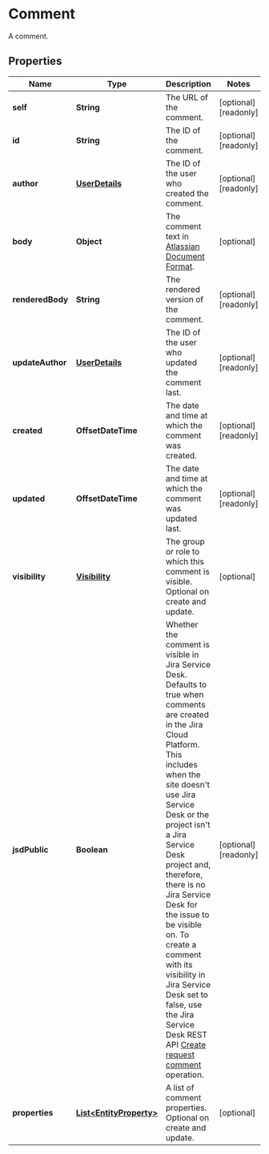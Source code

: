 

# Comment

A comment.
## Properties

Name | Type | Description | Notes
------------ | ------------- | ------------- | -------------
**self** | **String** | The URL of the comment. |  [optional] [readonly]
**id** | **String** | The ID of the comment. |  [optional] [readonly]
**author** | [**UserDetails**](UserDetails.md) | The ID of the user who created the comment. |  [optional] [readonly]
**body** | **Object** | The comment text in [Atlassian Document Format](https://developer.atlassian.com/cloud/jira/platform/apis/document/structure/). |  [optional]
**renderedBody** | **String** | The rendered version of the comment. |  [optional] [readonly]
**updateAuthor** | [**UserDetails**](UserDetails.md) | The ID of the user who updated the comment last. |  [optional] [readonly]
**created** | **OffsetDateTime** | The date and time at which the comment was created. |  [optional] [readonly]
**updated** | **OffsetDateTime** | The date and time at which the comment was updated last. |  [optional] [readonly]
**visibility** | [**Visibility**](Visibility.md) | The group or role to which this comment is visible. Optional on create and update. |  [optional]
**jsdPublic** | **Boolean** | Whether the comment is visible in Jira Service Desk. Defaults to true when comments are created in the Jira Cloud Platform. This includes when the site doesn&#39;t use Jira Service Desk or the project isn&#39;t a Jira Service Desk project and, therefore, there is no Jira Service Desk for the issue to be visible on. To create a comment with its visibility in Jira Service Desk set to false, use the Jira Service Desk REST API [Create request comment](https://developer.atlassian.com/cloud/jira/service-desk/rest/#api-rest-servicedeskapi-request-issueIdOrKey-comment-post) operation. |  [optional] [readonly]
**properties** | [**List&lt;EntityProperty&gt;**](EntityProperty.md) | A list of comment properties. Optional on create and update. |  [optional]



